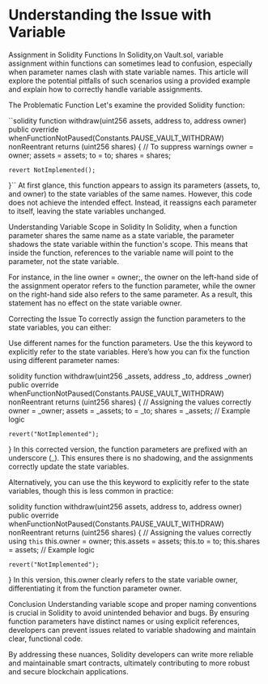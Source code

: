 

 # Understanding the Issue with Variable 
   Assignment in Solidity Functions
In Solidity,on Vault.sol, variable assignment within functions can sometimes lead to confusion, especially when parameter names clash with state variable names. This article will explore the potential pitfalls of such scenarios using a provided example and explain how to correctly handle variable assignments.

The Problematic Function
Let's examine the provided Solidity function:

``solidity
function withdraw(uint256 assets, address to, address owner)
    public
    override
    whenFunctionNotPaused(Constants.PAUSE_VAULT_WITHDRAW)
    nonReentrant
    returns (uint256 shares)
{
    // To suppress warnings
    owner = owner;
    assets = assets;
    to = to;
    shares = shares;

    revert NotImplemented();
}``
At first glance, this function appears to assign its parameters (assets, to, and owner) to the state variables of the same names. However, this code does not achieve the intended effect. Instead, it reassigns each parameter to itself, leaving the state variables unchanged.

Understanding Variable Scope in Solidity
In Solidity, when a function parameter shares the same name as a state variable, the parameter shadows the state variable within the function's scope. This means that inside the function, references to the variable name will point to the parameter, not the state variable.

For instance, in the line owner = owner;, the owner on the left-hand side of the assignment operator refers to the function parameter, while the owner on the right-hand side also refers to the same parameter. As a result, this statement has no effect on the state variable owner.

Correcting the Issue
To correctly assign the function parameters to the state variables, you can either:

Use different names for the function parameters.
Use the this keyword to explicitly refer to the state variables.
Here’s how you can fix the function using different parameter names:

solidity
function withdraw(uint256 _assets, address _to, address _owner)
    public
    override
    whenFunctionNotPaused(Constants.PAUSE_VAULT_WITHDRAW)
    nonReentrant
    returns (uint256 shares)
{
    // Assigning the values correctly
    owner = _owner;
    assets = _assets;
    to = _to;
    shares = _assets;  // Example logic

    revert("NotImplemented");
}
In this corrected version, the function parameters are prefixed with an underscore (_). This ensures there is no shadowing, and the assignments correctly update the state variables.

Alternatively, you can use the this keyword to explicitly refer to the state variables, though this is less common in practice:

solidity
function withdraw(uint256 assets, address to, address owner)
    public
    override
    whenFunctionNotPaused(Constants.PAUSE_VAULT_WITHDRAW)
    nonReentrant
    returns (uint256 shares)
{
    // Assigning the values correctly using `this`
    this.owner = owner;
    this.assets = assets;
    this.to = to;
    this.shares = assets;  // Example logic

    revert("NotImplemented");
}
In this version, this.owner clearly refers to the state variable owner, differentiating it from the function parameter owner.

Conclusion
Understanding variable scope and proper naming conventions is crucial in Solidity to avoid unintended behavior and bugs. By ensuring function parameters have distinct names or using explicit references, developers can prevent issues related to variable shadowing and maintain clear, functional code.

By addressing these nuances, Solidity developers can write more reliable and maintainable smart contracts, ultimately contributing to more robust and secure blockchain applications.
